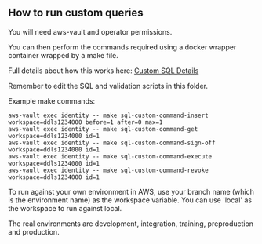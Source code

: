 ## How to run custom queries

You will need aws-vault and operator permissions.

You can then perform the commands required using a docker wrapper container wrapped by a make file.

Full details about how this works here: [Custom SQL Details](../../lambdas/functions/custom_sql_query/custom_sql_query.md)

Remember to edit the SQL and validation scripts in this folder.

Example make commands:

```
aws-vault exec identity -- make sql-custom-command-insert workspace=ddls1234000 before=1 after=0 max=1
aws-vault exec identity -- make sql-custom-command-get workspace=ddls1234000 id=1
aws-vault exec identity -- make sql-custom-command-sign-off workspace=ddls1234000 id=1
aws-vault exec identity -- make sql-custom-command-execute workspace=ddls1234000 id=1
aws-vault exec identity -- make sql-custom-command-revoke workspace=ddls1234000 id=1
```

To run against your own environment in AWS, use your branch name (which is the environment name) as the workspace variable. You can use 'local' as the workspace to run against local.

The real environments are development, integration, training, preproduction and production.
